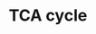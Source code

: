 ---
annotations:
- id: PW:0000026
  parent: classic metabolic pathway
  type: Pathway Ontology
  value: citric acid cycle pathway
authors:
- Kdahlquist
- MaintBot
- N.Fidelman
- Egonw
- Ddigles
- L Dupuis
- Eweitz
description: ''
last-edited: 2021-05-25
organisms:
- Drosophila melanogaster
redirect_from:
- /index.php/Pathway:WP551
- /instance/WP551
revision: null
schema-jsonld:
- '@context': https://schema.org/
  '@id': https://wikipathways.github.io/pathways/WP551.html
  '@type': Dataset
  creator:
    '@type': Organization
    name: WikiPathways
  description: ''
  keywords:
  - Acetyl-CoA
  - Acon
  - CG11876
  - CG11963
  - CG12151
  - CG1516
  - CG5028
  - CG5214
  - CG5261
  - CG5362
  - CG6439
  - CG6666
  - CG7430
  - CG7998
  - Citrate
  - Fumarate
  - IDH2
  - Isocitrate
  - Malate
  - Nc73EF
  - Oxaloacetate
  - PDHA2
  - PDHX
  - PDK1
  - PDK2
  - PDK4
  - PDP2
  - Pdk
  - Pyruvate
  - SDHD
  - Scs-fp
  - Scsalpha
  - SdhB
  - Sucb
  - Succinate
  - Succinyl-CoA
  - alpha-Ketogluterate
  - l(1)G0030
  - l(1)G0156
  - l(1)G0255
  - l(1)G0334
  license: CC0
  name: TCA cycle
seo: CreativeWork
title: TCA cycle
wpid: WP551
---